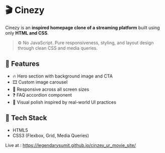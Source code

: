 # 🎬 Cinezy

Cinezy is an **inspired homepage clone of a streaming platform** built using only **HTML and CSS**.

> ⚙️ No JavaScript. Pure responsiveness, styling, and layout design through clean CSS and media queries.

## 📸 Features

- 🔥 Hero section with background image and CTA
- 🎞️ Custom image carousel
- 📱 Responsive across all screen sizes
- ❓ FAQ accordion component
- 🎨 Visual polish inspired by real-world UI practices

## 🚀 Tech Stack
- HTML5
- CSS3 (Flexbox, Grid, Media Queries)

Live at : https://legendarysumit.github.io/cinzey_ur_movie_site/
